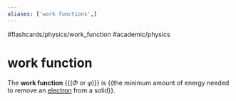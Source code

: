 ```yaml
---
aliases: ['work functions',]
---
```


#flashcards/physics/work_function #academic/physics

# work function

The __work function__ {{($\Phi$ or $\varphi$)}} is {{the minimum amount of energy needed to remove an [electron](electron.md) from a solid}}. <!--SR:!2023-03-06,73,310!2023-03-24,66,250-->
